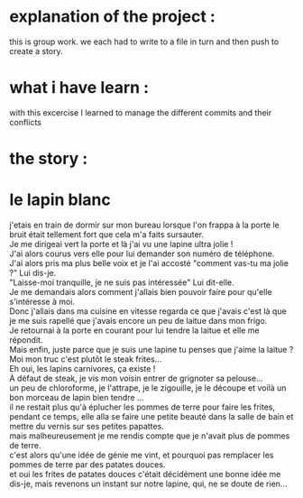 <h1>explanation of the project :</h1>

this is group work. we each had to write to a file in turn and then push to create a story.

<h1>what i have learn :</h1>

with this excercise I learned to manage the different commits and their conflicts

<h1> the story :</h1>
<h1>le lapin blanc </h1>
j'etais en train de dormir sur mon bureau lorsque l'on frappa à la porte le bruit était tellement fort que cela m'a faits sursauter.<br/>
Je me dirigeai vert la porte et là j'ai vu une lapine ultra jolie !<br/>
J'ai alors courus vers elle pour lui demander son numéro de téléphone.<br/>
J'ai alors pris ma plus belle voix et je l'ai accosté "comment vas-tu ma jolie ?" Lui dis-je.<br/>
"Laisse-moi tranquille, je ne suis pas intéressée" Lui dit-elle.<br/>
Je me demandais alors comment j'allais bien pouvoir faire pour qu'elle s'intéresse à moi.<br/>
Donc j'allais dans ma cuisine en vitesse regarda ce que j'avais c'est là que je me suis rapellé que j'avais encore un peu de laitue dans mon frigo.<br/>
Je retournai à la porte en courant pour lui tendre la laitue et elle me répondit.<br/>
Mais enfin, juste parce que je suis une lapine tu penses que j'aime la laitue ?<br/>
Moi mon truc c'est plutôt le steak frites...<br/>
Eh oui, les lapins carnivores, ça existe !<br/>
À défaut de steak, je vis mon voisin entrer de grignoter sa pelouse...<br/>
un peu de chloroforme, je l'attrape, je le zigouille, je le découpe et voilà un bon morceau de lapin bien tendre ...<br/>
il ne restait plus qu'à éplucher les pommes de terre pour faire les frites, pendant ce temps, elle alla se faire une petite beauté dans la salle de bain et mettre du vernis sur ses petites papattes.<br/>
mais malheureusement je me rendis compte que je n'avait plus de pommes de terre.<br/>
c'est alors qu'une idée de génie me vint, et pourquoi pas remplacer les pommes de terre par des patates douces.<br/>
et oui les frites de patates douces c'était décidément une bonne idée me dis-je, mais revenons un instant sur notre lapine, qui, ne se doute de rien...<br/>
